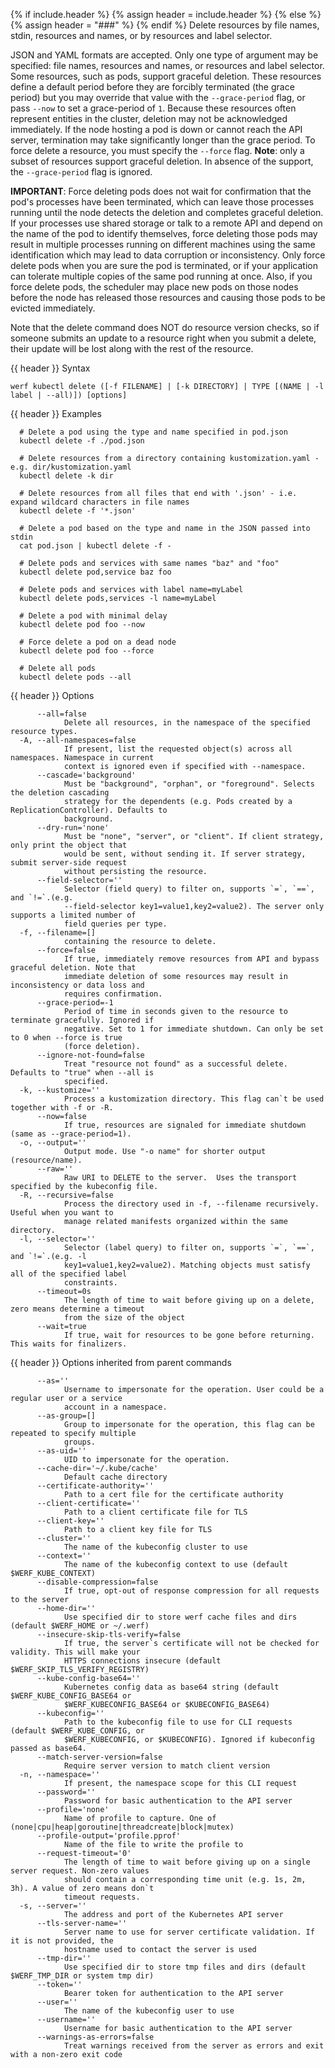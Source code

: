 {% if include.header %}
{% assign header = include.header %}
{% else %}
{% assign header = "###" %}
{% endif %}
Delete resources by file names, stdin, resources and names, or by resources and label selector.

JSON and YAML formats are accepted. Only one type of argument may be specified: file names, resources and names, or resources and label selector. Some resources, such as pods, support graceful deletion. These resources define a default period before they are forcibly terminated (the grace period) but you may override that value with the `--grace-period` flag, or pass `--now` to set a grace-period of `1`. Because these resources often represent entities in the cluster, deletion may not be acknowledged immediately. If the node hosting a pod is down or cannot reach the API server, termination may take significantly longer than the grace period. To force delete a resource, you must specify the `--force` flag. **Note**: only a subset of resources support graceful deletion. In absence of the support, the `--grace-period` flag is ignored.

**IMPORTANT**: Force deleting pods does not wait for confirmation that the pod's processes have been terminated, which can leave those processes running until the node detects the deletion and completes graceful deletion. If your processes use shared storage or talk to a remote API and depend on the name of the pod to identify themselves, force deleting those pods may result in multiple processes running on different machines using the same identification which may lead to data corruption or inconsistency. Only force delete pods when you are sure the pod is terminated, or if your application can tolerate multiple copies of the same pod running at once. Also, if you force delete pods, the scheduler may place new pods on those nodes before the node has released those resources and causing those pods to be evicted immediately.

Note that the delete command does NOT do resource version checks, so if someone submits an update to a resource right when you submit a delete, their update will be lost along with the rest of the resource.

{{ header }} Syntax

```shell
werf kubectl delete ([-f FILENAME] | [-k DIRECTORY] | TYPE [(NAME | -l label | --all)]) [options]
```

{{ header }} Examples

```shell
  # Delete a pod using the type and name specified in pod.json
  kubectl delete -f ./pod.json
  
  # Delete resources from a directory containing kustomization.yaml - e.g. dir/kustomization.yaml
  kubectl delete -k dir
  
  # Delete resources from all files that end with '.json' - i.e. expand wildcard characters in file names
  kubectl delete -f '*.json'
  
  # Delete a pod based on the type and name in the JSON passed into stdin
  cat pod.json | kubectl delete -f -
  
  # Delete pods and services with same names "baz" and "foo"
  kubectl delete pod,service baz foo
  
  # Delete pods and services with label name=myLabel
  kubectl delete pods,services -l name=myLabel
  
  # Delete a pod with minimal delay
  kubectl delete pod foo --now
  
  # Force delete a pod on a dead node
  kubectl delete pod foo --force
  
  # Delete all pods
  kubectl delete pods --all
```

{{ header }} Options

```shell
      --all=false
            Delete all resources, in the namespace of the specified resource types.
  -A, --all-namespaces=false
            If present, list the requested object(s) across all namespaces. Namespace in current    
            context is ignored even if specified with --namespace.
      --cascade='background'
            Must be "background", "orphan", or "foreground". Selects the deletion cascading         
            strategy for the dependents (e.g. Pods created by a ReplicationController). Defaults to 
            background.
      --dry-run='none'
            Must be "none", "server", or "client". If client strategy, only print the object that   
            would be sent, without sending it. If server strategy, submit server-side request       
            without persisting the resource.
      --field-selector=''
            Selector (field query) to filter on, supports `=`, `==`, and `!=`.(e.g.                 
            --field-selector key1=value1,key2=value2). The server only supports a limited number of 
            field queries per type.
  -f, --filename=[]
            containing the resource to delete.
      --force=false
            If true, immediately remove resources from API and bypass graceful deletion. Note that  
            immediate deletion of some resources may result in inconsistency or data loss and       
            requires confirmation.
      --grace-period=-1
            Period of time in seconds given to the resource to terminate gracefully. Ignored if     
            negative. Set to 1 for immediate shutdown. Can only be set to 0 when --force is true    
            (force deletion).
      --ignore-not-found=false
            Treat "resource not found" as a successful delete. Defaults to "true" when --all is     
            specified.
  -k, --kustomize=''
            Process a kustomization directory. This flag can`t be used together with -f or -R.
      --now=false
            If true, resources are signaled for immediate shutdown (same as --grace-period=1).
  -o, --output=''
            Output mode. Use "-o name" for shorter output (resource/name).
      --raw=''
            Raw URI to DELETE to the server.  Uses the transport specified by the kubeconfig file.
  -R, --recursive=false
            Process the directory used in -f, --filename recursively. Useful when you want to       
            manage related manifests organized within the same directory.
  -l, --selector=''
            Selector (label query) to filter on, supports `=`, `==`, and `!=`.(e.g. -l              
            key1=value1,key2=value2). Matching objects must satisfy all of the specified label      
            constraints.
      --timeout=0s
            The length of time to wait before giving up on a delete, zero means determine a timeout 
            from the size of the object
      --wait=true
            If true, wait for resources to be gone before returning. This waits for finalizers.
```

{{ header }} Options inherited from parent commands

```shell
      --as=''
            Username to impersonate for the operation. User could be a regular user or a service    
            account in a namespace.
      --as-group=[]
            Group to impersonate for the operation, this flag can be repeated to specify multiple   
            groups.
      --as-uid=''
            UID to impersonate for the operation.
      --cache-dir='~/.kube/cache'
            Default cache directory
      --certificate-authority=''
            Path to a cert file for the certificate authority
      --client-certificate=''
            Path to a client certificate file for TLS
      --client-key=''
            Path to a client key file for TLS
      --cluster=''
            The name of the kubeconfig cluster to use
      --context=''
            The name of the kubeconfig context to use (default $WERF_KUBE_CONTEXT)
      --disable-compression=false
            If true, opt-out of response compression for all requests to the server
      --home-dir=''
            Use specified dir to store werf cache files and dirs (default $WERF_HOME or ~/.werf)
      --insecure-skip-tls-verify=false
            If true, the server`s certificate will not be checked for validity. This will make your 
            HTTPS connections insecure (default $WERF_SKIP_TLS_VERIFY_REGISTRY)
      --kube-config-base64=''
            Kubernetes config data as base64 string (default $WERF_KUBE_CONFIG_BASE64 or            
            $WERF_KUBECONFIG_BASE64 or $KUBECONFIG_BASE64)
      --kubeconfig=''
            Path to the kubeconfig file to use for CLI requests (default $WERF_KUBE_CONFIG, or      
            $WERF_KUBECONFIG, or $KUBECONFIG). Ignored if kubeconfig passed as base64.
      --match-server-version=false
            Require server version to match client version
  -n, --namespace=''
            If present, the namespace scope for this CLI request
      --password=''
            Password for basic authentication to the API server
      --profile='none'
            Name of profile to capture. One of (none|cpu|heap|goroutine|threadcreate|block|mutex)
      --profile-output='profile.pprof'
            Name of the file to write the profile to
      --request-timeout='0'
            The length of time to wait before giving up on a single server request. Non-zero values 
            should contain a corresponding time unit (e.g. 1s, 2m, 3h). A value of zero means don`t 
            timeout requests.
  -s, --server=''
            The address and port of the Kubernetes API server
      --tls-server-name=''
            Server name to use for server certificate validation. If it is not provided, the        
            hostname used to contact the server is used
      --tmp-dir=''
            Use specified dir to store tmp files and dirs (default $WERF_TMP_DIR or system tmp dir)
      --token=''
            Bearer token for authentication to the API server
      --user=''
            The name of the kubeconfig user to use
      --username=''
            Username for basic authentication to the API server
      --warnings-as-errors=false
            Treat warnings received from the server as errors and exit with a non-zero exit code
```

